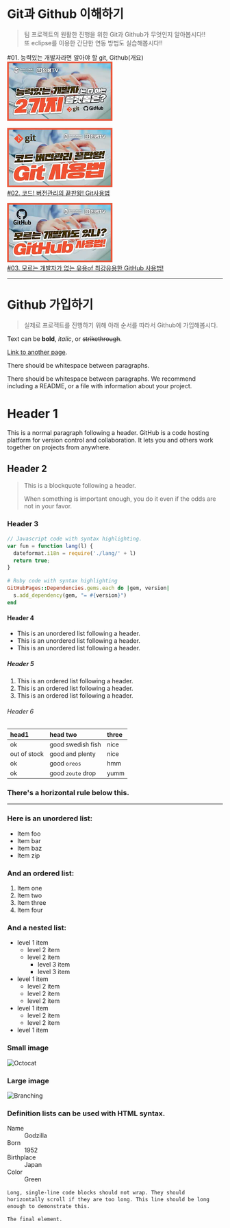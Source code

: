 # Git과 Github 이해하기

> 팀 프로젝트의 원활한 진행을 위한 Git과 Github가 무엇인지 알아봅시다!!  
> 또 eclipse를 이용한 간단한 연동 방법도 실습해봅시다!!  

#01. 능력있는 개발자라면 알아야 할 git, Github(개요)
[![git01](assets/images/git_1.webp)](https://www.youtube.com/watch?v=3eVZyCWhVKU)    

![git02](assets/images/git_2.webp)    
[#02. 코드! 버전관리의 끝판왕! Git사용법](https://www.youtube.com/watch?v=8HFu9ZwslO8)  

![git03](assets/images/git_3.webp)    
[#03. 모르는 개발자가 없는 유용of 최강유용한 GitHub 사용법!](https://www.youtube.com/watch?v=8gyquB3VNNs)  

---

# Github 가입하기

> 실제로 프로젝트를 진행하기 위해 아래 순서를 따라서 Github에 가입해봅시다.

Text can be **bold**, _italic_, or ~~strikethrough~~.

[Link to another page](./another-page.html).

There should be whitespace between paragraphs.

There should be whitespace between paragraphs. We recommend including a README, or a file with information about your project.

# Header 1

This is a normal paragraph following a header. GitHub is a code hosting platform for version control and collaboration. It lets you and others work together on projects from anywhere.

## Header 2

> This is a blockquote following a header.
>
> When something is important enough, you do it even if the odds are not in your favor.

### Header 3

```js
// Javascript code with syntax highlighting.
var fun = function lang(l) {
  dateformat.i18n = require('./lang/' + l)
  return true;
}
```

```ruby
# Ruby code with syntax highlighting
GitHubPages::Dependencies.gems.each do |gem, version|
  s.add_dependency(gem, "= #{version}")
end
```

#### Header 4

*   This is an unordered list following a header.
*   This is an unordered list following a header.
*   This is an unordered list following a header.

##### Header 5

1.  This is an ordered list following a header.
2.  This is an ordered list following a header.
3.  This is an ordered list following a header.

###### Header 6

| head1        | head two          | three |
|:-------------|:------------------|:------|
| ok           | good swedish fish | nice  |
| out of stock | good and plenty   | nice  |
| ok           | good `oreos`      | hmm   |
| ok           | good `zoute` drop | yumm  |

### There's a horizontal rule below this.

* * *

### Here is an unordered list:

*   Item foo
*   Item bar
*   Item baz
*   Item zip

### And an ordered list:

1.  Item one
1.  Item two
1.  Item three
1.  Item four

### And a nested list:

- level 1 item
  - level 2 item
  - level 2 item
    - level 3 item
    - level 3 item
- level 1 item
  - level 2 item
  - level 2 item
  - level 2 item
- level 1 item
  - level 2 item
  - level 2 item
- level 1 item

### Small image

![Octocat](https://github.githubassets.com/images/icons/emoji/octocat.png)

### Large image

![Branching](https://guides.github.com/activities/hello-world/branching.png)


### Definition lists can be used with HTML syntax.

<dl>
<dt>Name</dt>
<dd>Godzilla</dd>
<dt>Born</dt>
<dd>1952</dd>
<dt>Birthplace</dt>
<dd>Japan</dd>
<dt>Color</dt>
<dd>Green</dd>
</dl>

```
Long, single-line code blocks should not wrap. They should horizontally scroll if they are too long. This line should be long enough to demonstrate this.
```

```
The final element.
```
